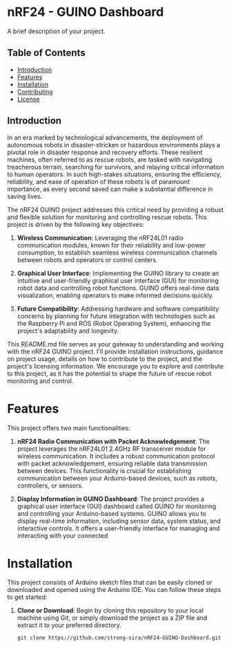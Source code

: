 # nRF24 - GUINO Dashboard

A brief description of your project.

## Table of Contents

- [Introduction](#introduction)
- [Features](#features)
- [Installation](#installation)
- [Contributing](#contributing)
- [License](#license)

## Introduction

In an era marked by technological advancements, the deployment of autonomous robots in disaster-stricken or hazardous environments plays a pivotal role in disaster response and recovery efforts. These resilient machines, often referred to as rescue robots, are tasked with navigating treacherous terrain, searching for survivors, and relaying critical information to human operators. In such high-stakes situations, ensuring the efficiency, reliability, and ease of operation of these robots is of paramount importance, as every second saved can make a substantial difference in saving lives.

The nRF24 GUINO project addresses this critical need by providing a robust and flexible solution for monitoring and controlling rescue robots. This project is driven by the following key objectives:

1. **Wireless Communication**: Leveraging the nRF24L01 radio communication modules, known for their reliability and low-power consumption, to establish seamless wireless communication channels between robots and operators or control centers.

2. **Graphical User Interface**: Implementing the GUINO library to create an intuitive and user-friendly graphical user interface (GUI) for monitoring robot data and controlling robot functions. GUINO offers real-time data visualization, enabling operators to make informed decisions quickly.

3. **Future Compatibility**: Addressing hardware and software compatibility concerns by planning for future integration with technologies such as the Raspberry Pi and ROS (Robot Operating System), enhancing the project's adaptability and longevity.

This README.md file serves as your gateway to understanding and working with the nRF24 GUINO project. I'll provide installation instructions, guidance on project usage, details on how to contribute to the project, and the project's licensing information. We encourage you to explore and contribute to this project, as it has the potential to shape the future of rescue robot monitoring and control.


# Features

This project offers two main functionalities:

1. **nRF24 Radio Communication with Packet Acknowledgement**: The project leverages the nRF24L01 2.4GHz RF transceiver module for wireless communication. It includes a robust communication protocol with packet acknowledgement, ensuring reliable data transmission between devices. This functionality is crucial for establishing communication between your Arduino-based devices, such as robots, controllers, or sensors.

2. **Display Information in GUINO Dashboard**: The project provides a graphical user interface (GUI) dashboard called GUINO for monitoring and controlling your Arduino-based systems. GUINO allows you to display real-time information, including sensor data, system status, and interactive controls. It offers a user-friendly interface for managing and interacting with your connected


# Installation

This project consists of Arduino sketch files that can be easily cloned or downloaded and opened using the Arduino IDE. You can follow these steps to get started:

1. **Clone or Download**: Begin by cloning this repository to your local machine using Git, or simply download the project as a ZIP file and extract it to your preferred directory.

   ```shell
   git clone https://github.com/strong-sira/nRF24-GUINO-Dashboard.git
